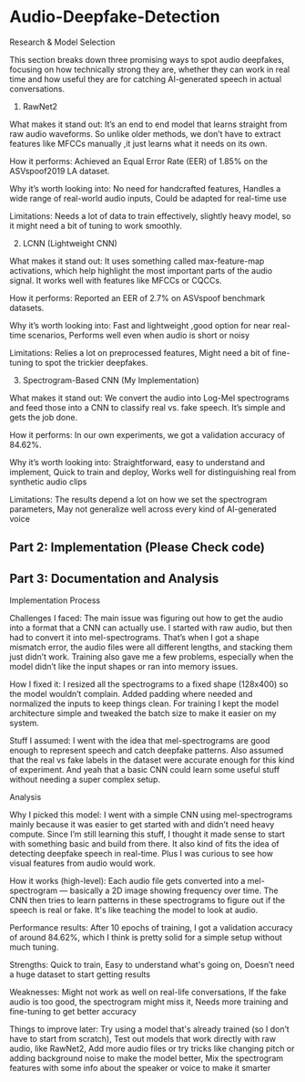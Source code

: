 # Audio-Deepfake-Detection
Research & Model Selection

This section breaks down three promising ways to spot audio deepfakes, focusing on how technically strong they are, whether they can work in real time and how useful they are for catching AI-generated speech in actual conversations.

1. RawNet2
   
What makes it stand out:
It’s an end to end model that learns straight from raw audio waveforms. So unlike older methods, we don’t have to extract features like MFCCs manually ,it just learns what it needs on its own.

How it performs:
Achieved an Equal Error Rate (EER) of 1.85% on the ASVspoof2019 LA dataset.

Why it’s worth looking into:
No need for handcrafted features,
Handles a wide range of real-world audio inputs,
Could be adapted for real-time use

Limitations:
Needs a lot of data to train effectively,
slightly heavy model, so it might need a bit of tuning to work smoothly.

2. LCNN (Lightweight CNN)
   
What makes it stand out:
It uses something called max-feature-map activations, which help highlight the most important parts of the audio signal. It works well with features like MFCCs or CQCCs.

How it performs:
Reported an EER of 2.7% on ASVspoof benchmark datasets.

Why it’s worth looking into:
Fast and lightweight ,good option for near real-time scenarios,
Performs well even when audio is short or noisy

Limitations:
Relies a lot on preprocessed features,
Might need a bit of fine-tuning to spot the trickier deepfakes.

3. Spectrogram-Based CNN (My Implementation)
   
What makes it stand out:
We convert the audio into Log-Mel spectrograms and feed those into a CNN to classify real vs. fake speech. It’s simple and gets the job done.

How it performs:
In our own experiments, we got a validation accuracy of 84.62%.

Why it’s worth looking into:
Straightforward, easy to understand and implement,
Quick to train and deploy,
Works well for distinguishing real from synthetic audio clips

Limitations:
The results depend a lot on how we set the spectrogram parameters,
May not generalize well across every kind of AI-generated voice

## Part 2: Implementation (Please Check code)

## Part 3: Documentation and Analysis

Implementation Process

Challenges I faced:
The main issue was figuring out how to get the audio into a format that a CNN can actually use. I started with raw audio, but then had to convert it into mel-spectrograms. That’s when I got a shape mismatch error, the audio files were all different lengths, and stacking them just didn’t work. Training also gave me a few problems, especially when the model didn’t like the input shapes or ran into memory issues.

How I fixed it:
I resized all the spectrograms to a fixed shape (128x400) so the model wouldn’t complain. Added padding where needed and normalized the inputs to keep things clean. For training I kept the model architecture simple and tweaked the batch size to make it easier on my system.

Stuff I assumed:
I went with the idea that mel-spectrograms are good enough to represent speech and catch deepfake patterns. Also assumed that the real vs fake labels in the dataset were accurate enough for this kind of experiment. And yeah that a basic CNN could learn some useful stuff without needing a super complex setup.

Analysis

Why I picked this model:
I went with a simple CNN using mel-spectrograms mainly because it was easier to get started with and didn’t need heavy compute. Since I’m still learning this stuff, I thought it made sense to start with something basic and build from there. It also kind of fits the idea of detecting deepfake speech in real-time. Plus I was curious to see how visual features from audio would work.

How it works (high-level):
Each audio file gets converted into a mel-spectrogram — basically a 2D image showing frequency over time. The CNN then tries to learn patterns in these spectrograms to figure out if the speech is real or fake. It's like teaching the model to look at audio.

Performance results:
After 10 epochs of training, I got a validation accuracy of around 84.62%, which I think is pretty solid for a simple setup without much tuning.

Strengths:
Quick to train,
Easy to understand what's going on,
Doesn’t need a huge dataset to start getting results


Weaknesses:
Might not work as well on real-life conversations,
If the fake audio is too good, the spectrogram might miss it,
Needs more training and fine-tuning to get better accuracy


Things to improve later:
Try using a model that's already trained (so I don’t have to start from scratch),
Test out models that work directly with raw audio, like RawNet2,
Add more audio files or try tricks like changing pitch or adding background noise to make the model better,
Mix the spectrogram features with some info about the speaker or voice to make it smarter

